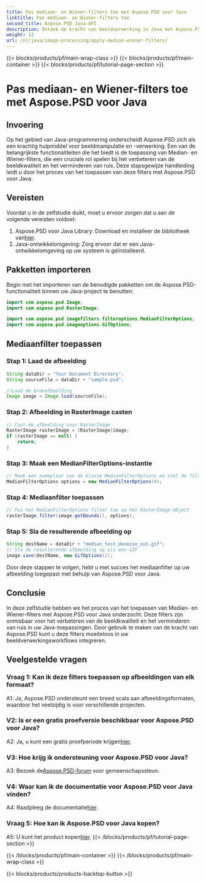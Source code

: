 ```yaml
---
title: Pas mediaan- en Wiener-filters toe met Aspose.PSD voor Java
linktitle: Pas mediaan- en Wiener-filters toe
second_title: Aspose.PSD Java-API
description: Ontdek de kracht van beeldverwerking in Java met Aspose.PSD. Leer stap voor stap hoe u Mediaan- en Wiener-filters toepast. Verbeter de beeldkwaliteit moeiteloos.
weight: 12
url: /nl/java/image-processing/apply-median-wiener-filters/
---
```


{{< blocks/products/pf/main-wrap-class >}}
{{< blocks/products/pf/main-container >}}
{{< blocks/products/pf/tutorial-page-section >}}

# Pas mediaan- en Wiener-filters toe met Aspose.PSD voor Java

## Invoering

Op het gebied van Java-programmering onderscheidt Aspose.PSD zich als een krachtig hulpmiddel voor beeldmanipulatie en -verwerking. Een van de belangrijkste functionaliteiten die het biedt is de toepassing van Median- en Wiener-filters, die een cruciale rol spelen bij het verbeteren van de beeldkwaliteit en het verminderen van ruis. Deze stapsgewijze handleiding leidt u door het proces van het toepassen van deze filters met Aspose.PSD voor Java.

## Vereisten

Voordat u in de zelfstudie duikt, moet u ervoor zorgen dat u aan de volgende vereisten voldoet:

1.  Aspose.PSD voor Java Library: Download en installeer de bibliotheek van[hier](https://releases.aspose.com/psd/java/).
2. Java-ontwikkelomgeving: Zorg ervoor dat er een Java-ontwikkelomgeving op uw systeem is geïnstalleerd.

## Pakketten importeren

Begin met het importeren van de benodigde pakketten om de Aspose.PSD-functionaliteit binnen uw Java-project te benutten:

```java
import com.aspose.psd.Image;
import com.aspose.psd.RasterImage;

import com.aspose.psd.imagefilters.filteroptions.MedianFilterOptions;
import com.aspose.psd.imageoptions.GifOptions;
```

## Mediaanfilter toepassen

### Stap 1: Laad de afbeelding

```java
String dataDir = "Your Document Directory";
String sourceFile = dataDir + "sample.psd";

//Laad de bronafbeelding
Image image = Image.load(sourceFile);
```

### Stap 2: Afbeelding in RasterImage casten

```java
// Cast de afbeelding naar RasterImage
RasterImage rasterImage = (RasterImage)image;
if (rasterImage == null) {
    return;
}
```

### Stap 3: Maak een MedianFilterOptions-instantie

```java
// Maak een exemplaar van de klasse MedianFilterOptions en stel de filtergrootte in
MedianFilterOptions options = new MedianFilterOptions(4);
```

### Stap 4: Mediaanfilter toepassen

```java
// Pas het MedianFilterOptions-filter toe op het RasterImage-object
rasterImage.filter(image.getBounds(), options);
```

### Stap 5: Sla de resulterende afbeelding op

```java
String destName = dataDir + "median_test_denoise_out.gif";
// Sla de resulterende afbeelding op als een GIF
image.save(destName, new GifOptions());
```

Door deze stappen te volgen, hebt u met succes het mediaanfilter op uw afbeelding toegepast met behulp van Aspose.PSD voor Java.

## Conclusie

In deze zelfstudie hebben we het proces van het toepassen van Median- en Wiener-filters met Aspose.PSD voor Java onderzocht. Deze filters zijn onmisbaar voor het verbeteren van de beeldkwaliteit en het verminderen van ruis in uw Java-toepassingen. Door gebruik te maken van de kracht van Aspose.PSD kunt u deze filters moeiteloos in uw beeldverwerkingsworkflows integreren.

## Veelgestelde vragen

### Vraag 1: Kan ik deze filters toepassen op afbeeldingen van elk formaat?

A1: Ja, Aspose.PSD ondersteunt een breed scala aan afbeeldingsformaten, waardoor het veelzijdig is voor verschillende projecten.

### V2: Is er een gratis proefversie beschikbaar voor Aspose.PSD voor Java?

 A2: Ja, u kunt een gratis proefperiode krijgen[hier](https://releases.aspose.com/).

### V3: Hoe krijg ik ondersteuning voor Aspose.PSD voor Java?

 A3: Bezoek de[Aspose.PSD-forum](https://forum.aspose.com/c/psd/34) voor gemeenschapssteun.

### V4: Waar kan ik de documentatie voor Aspose.PSD voor Java vinden?

 A4: Raadpleeg de documentatie[hier](https://reference.aspose.com/psd/java/).

### Vraag 5: Hoe kan ik Aspose.PSD voor Java kopen?

 A5: U kunt het product kopen[hier](https://purchase.aspose.com/buy).
{{< /blocks/products/pf/tutorial-page-section >}}

{{< /blocks/products/pf/main-container >}}
{{< /blocks/products/pf/main-wrap-class >}}

{{< blocks/products/products-backtop-button >}}
